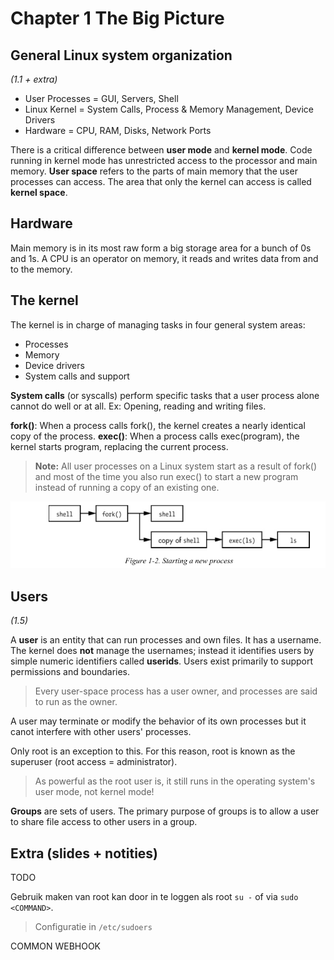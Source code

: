# Chapter 1 The Big Picture

## General Linux system organization
_(1.1 + extra)_
* User Processes = GUI, Servers, Shell
* Linux Kernel = System Calls, Process & Memory Management, Device Drivers
* Hardware = CPU, RAM, Disks, Network Ports

There is a critical difference between **user mode** and **kernel mode**. Code running in kernel mode has unrestricted access to the processor and main memory. **User space** refers to the parts of main memory that the user processes can access. The area that only the kernel can access is called **kernel space**.

## Hardware

Main memory is in its most raw form a big storage area for a bunch of 0s and 1s. A CPU is an operator on memory, it reads and writes data from and to the memory.

## The kernel

The kernel is in charge of managing tasks in four general system areas:
* Processes
* Memory
* Device drivers
* System calls and support 

**System calls** (or syscalls) perform specific tasks that a user process alone cannot do well or at all. Ex: Opening, reading and writing files. 

**fork()**: When a process calls fork(), the kernel creates a nearly identical copy of the process.
**exec()**: When a process calls exec(program), the kernel starts program, replacing the current process. 

> **Note:** All user processes on a Linux system start as a result of fork() and most of the time you also run exec() to start a new program instead of running a copy of an existing one.

![Fork()](images/fork.png) 


## Users
_(1.5)_

A **user** is an entity that can run processes and own files. It has a username. The kernel does **not** manage the usernames; instead it identifies users by simple numeric identifiers called **userids**. Users exist primarily to support permissions and boundaries. 

> Every user-space process has a user owner, and processes are said to run as the owner. 

A user may terminate or modify the behavior of its own processes but it canot interfere with other users' processes. 

Only root is an exception to this. For this reason, root is known as the superuser (root access = administrator).

> As powerful as the root user is, it still runs in the operating system's user mode, not kernel mode!

**Groups** are sets of users. The primary purpose of groups is to allow a user to share file access to other users in a group.

## Extra (slides + notities)

TODO

Gebruik maken van root kan door in te loggen als root `su -` of via `sudo <COMMAND>`.
> Configuratie in `/etc/sudoers`



COMMON WEBHOOK
